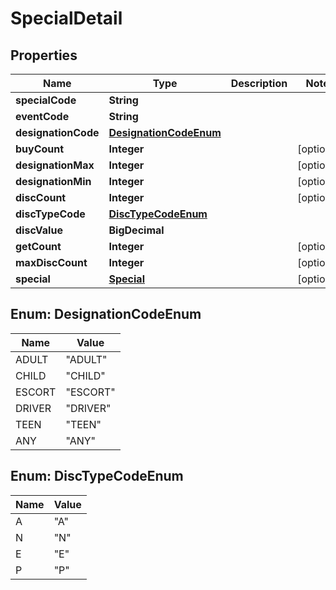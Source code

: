 

# SpecialDetail


## Properties

| Name | Type | Description | Notes |
|------------ | ------------- | ------------- | -------------|
|**specialCode** | **String** |  |  |
|**eventCode** | **String** |  |  |
|**designationCode** | [**DesignationCodeEnum**](#DesignationCodeEnum) |  |  |
|**buyCount** | **Integer** |  |  [optional] |
|**designationMax** | **Integer** |  |  [optional] |
|**designationMin** | **Integer** |  |  [optional] |
|**discCount** | **Integer** |  |  [optional] |
|**discTypeCode** | [**DiscTypeCodeEnum**](#DiscTypeCodeEnum) |  |  |
|**discValue** | **BigDecimal** |  |  |
|**getCount** | **Integer** |  |  [optional] |
|**maxDiscCount** | **Integer** |  |  [optional] |
|**special** | [**Special**](Special.md) |  |  [optional] |



## Enum: DesignationCodeEnum

| Name | Value |
|---- | -----|
| ADULT | &quot;ADULT&quot; |
| CHILD | &quot;CHILD&quot; |
| ESCORT | &quot;ESCORT&quot; |
| DRIVER | &quot;DRIVER&quot; |
| TEEN | &quot;TEEN&quot; |
| ANY | &quot;ANY&quot; |



## Enum: DiscTypeCodeEnum

| Name | Value |
|---- | -----|
| A | &quot;A&quot; |
| N | &quot;N&quot; |
| E | &quot;E&quot; |
| P | &quot;P&quot; |



